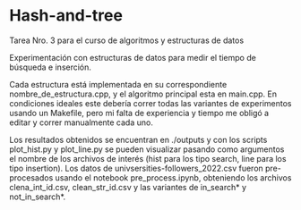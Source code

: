 # Hash-and-tree
Tarea Nro. 3 para el curso de algoritmos y estructuras de datos

Experimentación con estructuras de datos para medir el tiempo de búsqueda e inserción.

Cada estructura está implementada en su correspondiente nombre_de_estructura.cpp, y el algoritmo principal esta en main.cpp.
En condiciones ideales este debería correr todas las variantes de experimentos usando un Makefile, pero mi falta de experiencia y tiempo me obligó a editar y correr manualmente cada uno.

Los resultados obtenidos se encuentran en ./outputs y con los scripts plot_hist.py y plot_line.py se pueden visualizar pasando como argumentos el nombre de los archivos de interés (hist para los tipo search, line para los tipo insertion).
Los datos de univsersities-followers_2022.csv fueron pre-procesados usando el notebook pre_process.ipynb, obteniendo los archivos clena_int_id.csv, clean_str_id.csv y las variantes de in_search* y not_in_search*.
